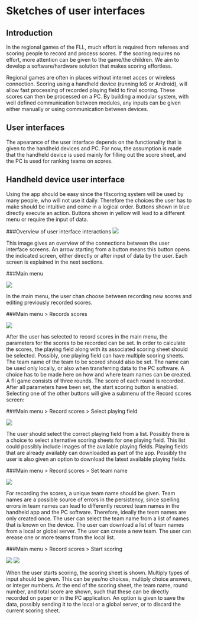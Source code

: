 Sketches of user interfaces
========================

Introduction
------------
In the regional games of the FLL, much effort is required from referees and scoring people to record and process scores.
If the scoring requires no effort, more attention can be given to the game/the children.
We aim to develop a software/hardware solution that makes scoring effortless.

Regional games are often in places without internet acces or wireless connection.
Scoring using a handheld device (running IoS or Android), 
will allow fast processing of recorded playing field to final scoring.
These scores can then be processed on a PC.
By building a modular system, with well defined communication between modules, 
any inputs can be given either manually or using communication between devices.

User interfaces
------------------
The apearance of the user interface depends on the functionality that is given to the handheld devices and PC.
For now, the assumption is made that the handheld device is used mainly for filling out the score sheet, 
and the PC is used for ranking teams on scores.

Handheld device user interface
------------------------------
Using the app should be easy since the fllscoring system will be used by many people, who will not use it daily.
Therefore the choices the user has to make should be intuitive and come in a logical order.
Buttons shown in blue directly execute an action. Buttons shown in yellow will lead to a different 
menu or require the input of data.

###Overview of user interface interactions
![](http://www.esrac.ele.tue.nl/~koen/images_handheld/total.png)

This image gives an overview of the connections between the user interface screens.
An arrow starting from a button means this button opens the indicated screen, 
either directly or after input of data by the user.
Each screen is explained in the next sections.

###Main menu

![](http://www.esrac.ele.tue.nl/~koen/images_handheld/main_menu.png)

In the main menu, the user chan choose between recording new scores and editing previously recorded scores.


###Main menu > Records scores

![](http://www.esrac.ele.tue.nl/~koen/images_handheld/record_scores.png)

After the user has selected to record scores in the main menu, the parameters for the scores to be recorded can be set.
In order to calculate the scores, the playing field along with its associated scoring sheet should be selected.
Possibly, one playing field can have multiple scoring sheets.
The team name of the team to be scored should also be set. The name can be used only locally, or also when transferring data to the PC software.
A choice has to be made here on how and where team names can be created.
A fll game consists of three rounds. The score of each round is recorded.
After all parameters have been set, the start scoring button is enabled. 
Selecting one of the other buttons will give a submenu of the Record scores screen:

###Main menu > Record scores > Select playing field

![](http://www.esrac.ele.tue.nl/~koen/images_handheld/select_playing_field.png)

The user should select the correct playing field from a list.
Possibly there is a choice to select alternative scoring sheets for one playing field.
This list could possibly include images of the available playing fields.
Playing fields that are already availably can downloaded as part of the app.
Possibly the user is also given an option to download the latest available playing fields.

###Main menu > Record scores > Set team name

![](http://www.esrac.ele.tue.nl/~koen/images_handheld/set_team_name.png)

For recording the scores, a unique team name should be given. Team names are a possible source of errors in 
the persistency, since spelling errors in team names can lead to differently recored team names in the handheld app and the PC software. 
Therefore, ideally the team names are only created once. 
The user can select the team name from a list of names that is known on the device.
The user can download a list of team names from a local or global server.
The user can create a new team.
The user can erease one or more teams from the local list.

###Main menu > Record scores > Start scoring

![](http://www.esrac.ele.tue.nl/~koen/images_handheld/start_scoring_1.png)
![](http://www.esrac.ele.tue.nl/~koen/images_handheld/start_scoring_2.png)

When the user starts scoring, the scoring sheet is shown.
Multiply types of input should be given.
This can be yes/no choices, multiply choice answers, or integer numbers.
At the end of the scoring sheet, the team name, round number, and total score are shown, such that these can 
be directly recorded on paper or in the PC application. 
An option is given to save the data, possibly sending it to the local or a global server, or to discard the current scoring sheet.







